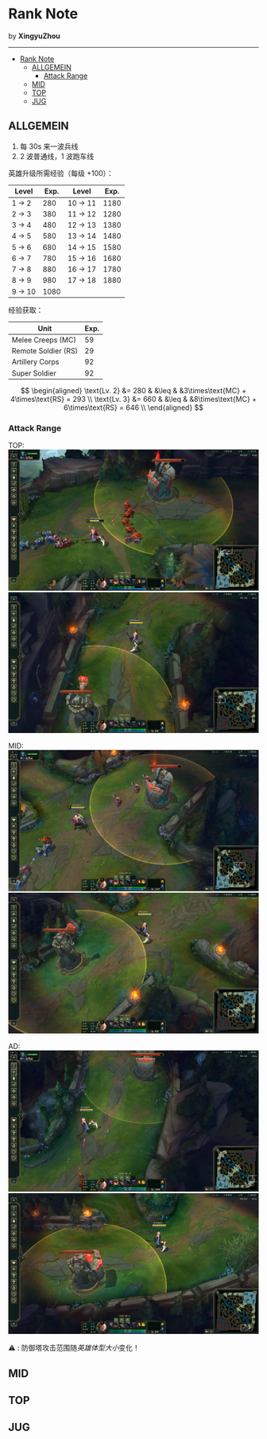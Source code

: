 # Rank Note

by **XingyuZhou**

---

- [Rank Note](#rank-note)
  - [ALLGEMEIN](#allgemein)
    - [Attack Range](#attack-range)
  - [MID](#mid)
  - [TOP](#top)
  - [JUG](#jug)

## ALLGEMEIN

1. 每 30s 来一波兵线
2. 2 波普通线，1 波跑车线

英雄升级所需经验（每级 +100）：

| Level      | Exp. | Level       | Exp. |
| ---------- | ---- | ----------- | ---- |
| 1 $\to$ 2  | 280  | 10 $\to$ 11 | 1180 |
| 2 $\to$ 3  | 380  | 11 $\to$ 12 | 1280 |
| 3 $\to$ 4  | 480  | 12 $\to$ 13 | 1380 |
| 4 $\to$ 5  | 580  | 13 $\to$ 14 | 1480 |
| 5 $\to$ 6  | 680  | 14 $\to$ 15 | 1580 |
| 6 $\to$ 7  | 780  | 15 $\to$ 16 | 1680 |
| 7 $\to$ 8  | 880  | 16 $\to$ 17 | 1780 |
| 8 $\to$ 9  | 980  | 17 $\to$ 18 | 1880 |
| 9 $\to$ 10 | 1080 |             |      |

经验获取：

| Unit                | Exp. |
| ------------------- | ---- |
| Melee Creeps (MC)   | 59   |
| Remote Soldier (RS) | 29   |
| Artillery Corps     | 92   |
| Super Soldier       | 92   |

$$
\begin{aligned}
  \text{Lv. 2} &= 280 & &\leq & &3\times\text{MC} + 4\times\text{RS} = 293 \\
  \text{Lv. 3} &= 660 & &\leq & &8\times\text{MC} + 6\times\text{RS} = 646 \\
\end{aligned}
$$

### Attack Range

TOP:
![top](assets/RTOP.png)
![top](assets/BTOP.png)

MID:
![mid](assets/RMID.png)
![mid](assets/BMID.png)

AD:
![ad](assets/RAD.png)
![ad](assets/BAD.png)

⚠️ : 防御塔攻击范围随*英雄体型大小*变化！

## MID

## TOP

## JUG
